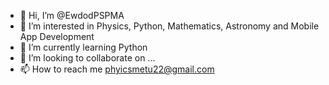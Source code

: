 - 👋 Hi, I’m @EwdodPSPMA
- 👀 I’m interested in Physics, Python, Mathematics, Astronomy and Mobile App Development
- 🌱 I’m currently learning Python
- 💞️ I’m looking to collaborate on ...
- 📫 How to reach me phyicsmetu22@gmail.com

<!---
EwdodPSPMA/EwdodPSPMA is a ✨ special ✨ repository because its `README.md` (this file) appears on your GitHub profile.
You can click the Preview link to take a look at your changes.
--->
